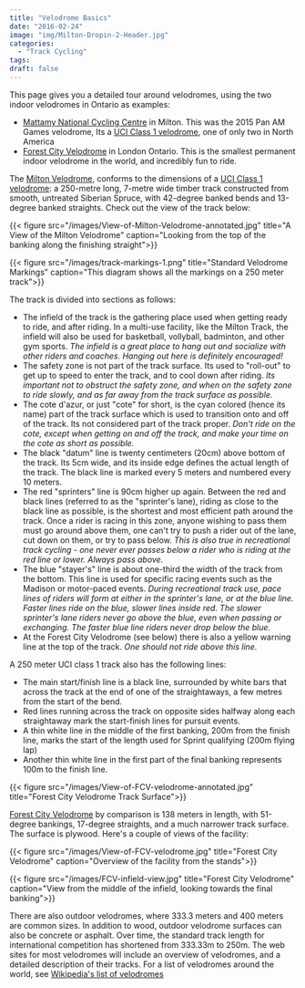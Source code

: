 ```yaml
---
title: "Velodrome Basics"
date: "2016-02-24"
image: "img/Milton-Dropin-2-Header.jpg"
categories:
  - "Track Cycling"
tags:
draft: false
---
```


This page gives you a detailed tour around velodromes, using the two indoor velodromes in Ontario as examples:
<!--more-->

* [Mattamy National Cycling Centre](http://www.mattamynationalcyclingcentre.ca/) in Milton. This was the 2015 Pan AM Games velodrome, Its a [UCI Class 1 velodrome](http://www.uci.ch/track/news/article/what-you-should-know-about-velodromes/), one of only two in North America 
* [Forest City Velodrome](https://www.forestcityvelodrome.ca/) in London Ontario. This is the smallest permanent indoor velodrome in the world, and incredibly fun to ride.

The [Milton Velodrome](http://www.mattamynationalcyclingcentre.ca/en/the-centre/Cycling-Track.asp), conforms to the dimensions of a [UCI Class 1 velodrome](http://www.uci.ch/track/news/article/what-you-should-know-about-velodromes/): a 250-metre long, 7-metre wide timber track constructed from smooth, untreated Siberian Spruce, with 42-degree banked bends and 13-degree banked straights. Check out the view of the track below:

{{< figure src="/images/View-of-Milton-Velodrome-annotated.jpg" title="A View of the Milton Velodrome" caption="Looking from the top of the banking along the finishing straight">}}

{{< figure src="/images/track-markings-1.png" title="Standard Velodrome Markings" caption="This diagram shows all the markings on a 250 meter track">}}

The track is divided into sections as follows:

* The infield of the track is the gathering place used when getting ready to ride, and after riding. In a multi-use facility, like the Milton Track, the infield will also be used for basketball, vollyball, badminton, and other gym sports. _The infield is a great place to hang out and socialize with other riders and coaches. Hanging out here is definitely encouraged!_
* The safety zone is not part of the track surface. Its used to "roll-out" to get up to speed to enter the track, and to cool down after riding. _Its important not to obstruct the safety zone, and when on the safety zone to ride slowly, and as far away from the track surface as possible._
* The cote d'azur, or just "cote" for short, is the cyan colored (hence its name) part of the track surface which is used to transition onto and off of the track. Its not considered part of the track proper. _Don't ride on the cote, except when getting on and off the track, and make your time on the cote as short as possible._
* The black "datum" line is twenty centimeters (20cm) above bottom of the track. Its 5cm wide, and its inside edge defines the actual length of the track. The black line is marked every 5 meters and numbered every 10 meters.
* The red "sprinters" line is 90cm higher up again. Between the red and black lines (referred to as the "sprinter's lane), riding as close to the black line as possible, is the shortest and most efficient path around the track. Once a rider is racing in this zone, anyone wishing to pass them must go around above them, one can't try to push a rider out of the lane, cut down on them, or try to pass below. _This is also true in recreational track cycling - one never ever passes below a rider who is riding at the red line or lower. Always pass above._
* The blue "stayer's" line is about one-third the width of the track from the bottom. This line is used for specific racing events such as the Madison or motor-paced events. _During recreational track use, pace lines of riders will form at either in the sprinter's lane, or at the blue line. Faster lines ride on the blue, slower lines inside red. The slower sprinter's lane riders never go above the blue, even when passing or exchanging. The faster blue line riders never drop below the blue._
* At the Forest City Velodrome (see below) there is also a yellow warning line at the top of the track. _One should not ride above this line._

A 250 meter UCI class 1 track also has the following lines:

* The main start/finish line is a black line, surrounded by white bars that across the track at the end of one of the straightaways, a few metres from the start of the bend. 
* Red lines running across the track on opposite sides halfway along each straightaway mark the start-finish lines for pursuit events.
* A thin white line in the middle of the first banking, 200m from the finish line, marks the start of the length used for Sprint qualifying (200m flying lap)
* Another thin white line in the first part of the final banking represents 100m to the finish line.

{{< figure src="/images/View-of-FCV-velodrome-annotated.jpg" title="Forest City Velodrome Track Surface">}}

[Forest City Velodrome](https://www.forestcityvelodrome.ca/) by comparison is 138 meters in length, with 51-degree bankings, 17-degree straights, and a much narrower track surface. The surface is plywood. Here's a couple of views of the facility:

{{< figure src="/images/View-of-FCV-velodrome.jpg" title="Forest City Velodrome" caption="Overview of the facility from the stands">}}

{{< figure src="/images/FCV-infield-view.jpg" title="Forest City Velodrome" caption="View from the middle of the infield, looking towards the final banking">}}

There are also outdoor velodromes, where 333.3 meters and 400 meters are common sizes. In addition to wood, outdoor velodrome surfaces can also be concrete or asphalt. Over time, the standard track length for international competition has shortened from 333.33m to 250m. The web sites for most velodromes will include an overview of velodromes, and a detailed description of their tracks. For a list of velodromes around the world, see [Wikipedia's list of velodromes](https://en.wikipedia.org/wiki/List_of_cycling_tracks_and_velodromes)